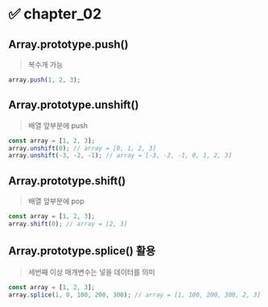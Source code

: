  # ✅ chapter_02
## Array.prototype.push()
> 복수개 가능
``` javascript 
array.push(1, 2, 3);
```
## Array.prototype.unshift()
> 배열 앞부분에 push
``` javascript
const array = [1, 2, 3];
array.unshift(0); // array = [0, 1, 2, 3] 
array.unshift(-3, -2, -1); // array = [-3, -2, -1, 0, 1, 2, 3] 
```
## Array.prototype.shift()
> 배열 앞부분에 pop
``` javascript
const array = [1, 2, 3];
array.shift(0); // array = [2, 3] 
```
## Array.prototype.splice() 활용
> 세번째 이상 매개변수는 넣을 데이터를 의미
``` javascript
const array = [1, 2, 3];
array.splice(1, 0, 100, 200, 300); // array = [1, 100, 200, 300, 2, 3] 
```
